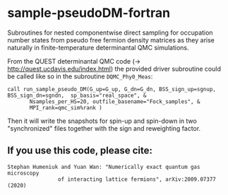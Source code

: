 # sample-pseudoDM-fortran

Subroutines for nested componentwise direct sampling for occupation number states from pseudo free fermion density matrices 
as they arise naturally in finite-temperature determinantal QMC simulations.

From the QUEST determinantal QMC code (-> http://quest.ucdavis.edu/index.html) 
the provided driver subroutine could be called like 
so in the subroutine `DQMC_Phy0_Meas`:


    call run_sample_pseudo_DM(G_up=G_up, G_dn=G_dn, BSS_sign_up=sgnup, BSS_sign_dn=sgndn,  sp_basis="real_space", &
           Nsamples_per_HS=20, outfile_basename="Fock_samples", &
           MPI_rank=qmc_sim%rank )


Then it will write the snapshots for spin-up and spin-down in two "synchronized" files together
with the sign and reweighting factor. 

If you use this code, please cite:
----------------------------------
    Stephan Humeniuk and Yuan Wan: "Numerically exact quantum gas microscopy 
                    of interacting lattice fermions", arXiv:2009.07377 (2020)

